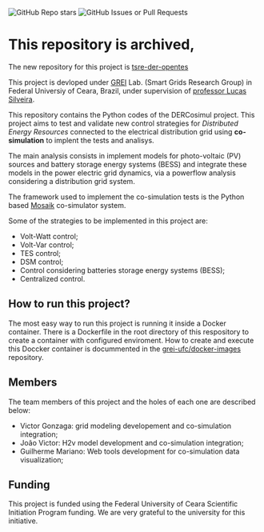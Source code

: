 ![GitHub Repo stars](https://img.shields.io/github/stars/grei-ufc/DER-cosimul)
![GitHub Issues or Pull Requests](https://img.shields.io/github/issues/grei-ufc/DER-cosimul)


# This repository is archived, 

The new repository for this project is [tsre-der-opentes](https://github.com/grei-ufc/tsre-der-opentes)

This project is devloped under [GREI](https://grei-ufc.github.io/) Lab. (Smart Grids Research Group) in Federal Universiy of Ceara, Brazil, under supervision of [professor Lucas Silveira](https://lucassm.pro).

This repository contains the Python codes of the DERCosimul project. This project aims to test and validate new control strategies for *Distributed Energy Resources* connected to the electrical distribution grid using **co-simulation** to implent the tests and analisys.

The main analysis consists in implement models for photo-voltaic (PV) sources and battery storage energy systems (BESS) and integrate these models in the power electric grid dynamics, via a powerflow analysis considering a distribution grid system.

The framework used to implement the co-simulation tests is the Python based [Mosaik](https://mosaik.readthedocs.io/en/latest/overview.html) co-simulator system.

Some of the strategies to be implemented in this project are:

- Volt-Watt control;
- Volt-Var control;
- TES control;
- DSM control;
- Control considering batteries storage energy systems (BESS);
- Centralized control.

## How to run this project?

The most easy way to run this project is running it inside a Docker container. There is a Dockerfile in the root directory of this respository to create a container with configured enviroment. How to create and execute this Doccker container is docummented in the [grei-ufc/docker-images](https://github.com/grei-ufc/docker-images/tree/master/DER-cosimul) repository.

## Members

The team members of this project and the holes of each one are described below:

- Victor Gonzaga: grid modeling developement and co-simulation integration;
- João Victor: H2v model development and co-simulation integration;
- Guilherme Mariano: Web tools development for co-simulation data visualization;

## Funding

This project is funded using the Federal University of Ceara Scientific Initiation Program funding. We are very grateful to the university for this initiative.
